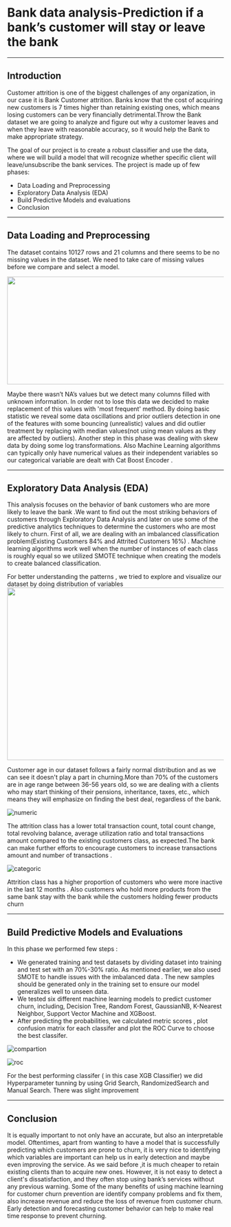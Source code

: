 # Bank data analysis-Prediction if a bank’s customer will stay or leave the bank
----
## Introduction
Customer attrition is one of the biggest challenges of any organization, in our case it is Bank Customer attrition. Banks know that the cost of acquiring new customers is 7 times higher than retaining existing ones, which means losing customers can be very financially detrimental.Throw the Bank dataset we are going to analyze and figure out why a customer leaves and when they leave with reasonable accuracy, so it would help the Bank to make appropriate strategy.

The goal of our project is to create a robust classifier and use the data, where we will build a model that will recognize whether specific client will leave/unsubscribe the bank services. The project is made up of few phases:
  * Data Loading and Preprocessing
  * Exploratory Data Analysis (EDA)
  * Build Predictive Models and evaluations
  * Conclusion
----
## Data Loading and Preprocessing
The dataset contains 10127 rows and 21 columns and there seems to be no missing values in the dataset. We need to take care of missing values before we compare and select a model.

 <img src="https://user-images.githubusercontent.com/81990864/115435526-39eae480-a20a-11eb-9b70-81586c43b819.jpg" width="700" height="250">

Maybe there wasn’t NA’s values but we detect many columns  filled with unknown information. In order not to lose this data we decided to  make replacement of this values with 'most frequent' method. By doing basic statistic we reveal some data oscillations and prior outliers detection in one of the features with some bouncing (unrealistic) values and did outlier treatment by replacing  with median values(not using mean values as they are affected by outliers). Another step  in this phase  was dealing with skew data by doing some log transformations.
Also Machine Learning algorithms can typically only have numerical values as their independent variables so our categorical variable are dealt with Cat Boost Encoder .

----
## Exploratory Data Analysis (EDA)

This analysis focuses on the behavior of bank customers who are more likely to leave the bank .We want to find out the most striking behaviors of customers through Exploratory Data Analysis and later on use some of the predictive analytics techniques to determine the customers who are most likely to churn.
First of all, we are dealing with an imbalanced classification problem(Existing Customers 84% and Attrited Customers 16%) . Machine learning algorithms work well when the number of instances of each class is roughly equal so we utilized  SMOTE technique when creating the models to create balanced classification. 


For better understanding  the patterns , we tried to explore and visualize our dataset by doing distribution of variables
 <img src="https://user-images.githubusercontent.com/81990864/115442389-3ce9d300-a212-11eb-8f4e-832a0d6c9ae2.jpg" align="center" width="700" height="400">

Customer age in our dataset follows a fairly normal distribution and as we can see it doesn't play a part in churning.More than 70% of the customers are in age range between 36-56 years old, so we are dealing with a clients who may start thinking of their pensions, inheritance, taxes, etc., which means they will emphasize on finding the best deal, regardless of the bank.

![numeric](https://user-images.githubusercontent.com/81990864/115446197-2003ce80-a217-11eb-9a7f-af4f50482b60.jpg)

The attrition class has a lower total transaction count, total count change, total revolving balance, average utilization ratio and total transactions amount compared to the existing customers class, as expected.The bank can make further efforts  to  encourage customers  to increase  transactions amount and  number of transactions .

![categoric](https://user-images.githubusercontent.com/81990864/115446953-33fc0000-a218-11eb-82d8-48537cc1b303.jpg)

Attrition class has a higher proportion of  customers who  were more inactive in the last 12 months . Also customers who hold more products from the same bank stay with the bank while the customers holding fewer products churn

----

## Build Predictive Models and Evaluations
In this phase we performed few steps :
* We generated training and test datasets by dividing dataset into training and test set with an 70%-30% ratio. As mentioned earlier, we also used SMOTE to handle issues with the imbalanced data . The new samples should be generated only in the training set to ensure our model generalizes well to unseen data.
* We tested six different machine learning models to predict customer churn, including, Decision Tree, Random Forest, GaussianNB, K-Nearest Neighbor, Support Vector Machine and XGBoost.
*  After predicting the probabilities, we calculated metric scores , plot confusion matrix  for each classifer and plot the ROC Curve to choose the best classifer.

![compartion](https://user-images.githubusercontent.com/81990864/115448344-e7192900-a219-11eb-8c73-ba89cec54d1b.jpg)

![roc](https://user-images.githubusercontent.com/81990864/115448357-ec767380-a219-11eb-95f5-ca3c39ff60a6.jpg)

For the best performing classifer ( in this case XGB Classifier) we did Hyperparameter  tunning by using  Grid Search, RandomizedSearch  and Manual Search. There was  slight improvement 

----
## Conclusion

It is equally important to not only have an accurate, but also an interpretable model. Oftentimes, apart from wanting to have a model that is successfully predicting which customers are prone to churn, it is very  nice to identifying which variables are important can help us in early detection and maybe even improving the service. As we said before ,it is much cheaper to retain existing clients than to acquire new ones.
However, it is not easy to detect a client's dissatisfaction, and they often stop using  bank’s  services without any previous warning. Some of the many benefits of using machine learning for customer churn prevention are identify company problems and fix them, also increase revenue and reduce the loss of revenue from customer churn. Early detection and forecasting customer behavior can help to make real time response to prevent churning. 

